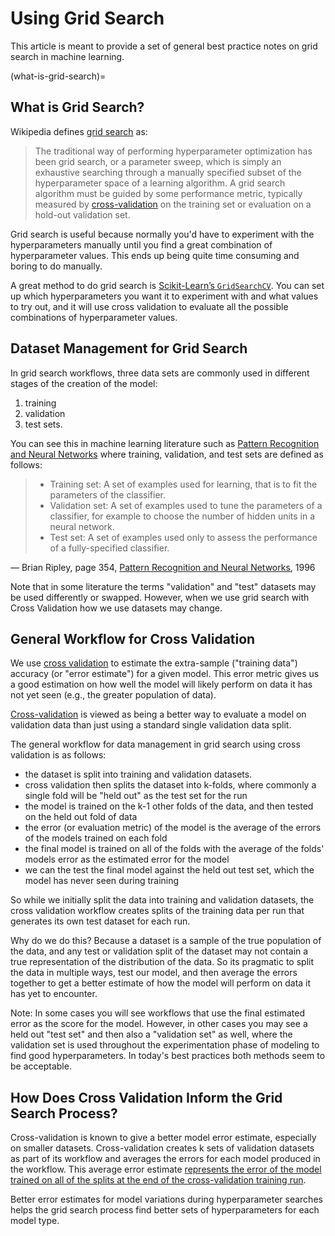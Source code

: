 # Using Grid Search

This article is meant to provide a set of general best practice notes on grid search in machine learning.

(what-is-grid-search)=
## What is Grid Search?

Wikipedia defines [grid search](https://en.wikipedia.org/wiki/Hyperparameter_optimization#Grid_search) as:

> The traditional way of performing hyperparameter optimization has been grid search, or a parameter sweep, which is simply an exhaustive searching through a manually specified subset of the hyperparameter space of a learning algorithm. A grid search algorithm must be guided by some performance metric, typically measured by [cross-validation](https://en.wikipedia.org/wiki/Cross-validation_(statistics)) on the training set or evaluation on a hold-out validation set.

Grid search is useful because normally you'd have to experiment with the hyperparameters manually until you find a great combination of hyperparameter values. 
This ends up being quite time consuming and boring to do manually.

A great method to do grid search is [Scikit-Learn’s `GridSearchCV`](https://scikit-learn.org/stable/modules/generated/sklearn.model_selection.GridSearchCV.html). You can set up which hyperparameters you want it to experiment with and what values to try out, and it will use cross validation to evaluate all the possible combinations of hyperparameter values.

## Dataset Management for Grid Search

In grid search workflows, three data sets are commonly used in different stages of the creation of the model: 

1. training
2. validation
3. test sets.

You can see this in machine learning literature such as [Pattern Recognition and Neural Networks](https://www.amazon.com/Pattern-Recognition-Neural-Networks-Ripley/dp/0521460867/ref=as_li_ss_tl?dchild=1&keywords=Pattern+Recognition+and+Neural+Networks&qid=1597365594&sr=8-3&linkCode=sl1&tag=inspiredalgor-20&linkId=2507606de5f6bab2d4dba3e797eac0e2&language=en_US) where training, validation, and test sets are defined as follows:

> * Training set: A set of examples used for learning, that is to fit the parameters of the classifier.
> * Validation set: A set of examples used to tune the parameters of a classifier, for example to choose the number of hidden units in a neural network.
> * Test set: A set of examples used only to assess the performance of a fully-specified classifier.

— Brian Ripley, page 354, [Pattern Recognition and Neural Networks](https://www.amazon.com/Pattern-Recognition-Neural-Networks-Ripley/dp/0521460867/ref=as_li_ss_tl?dchild=1&keywords=Pattern+Recognition+and+Neural+Networks&qid=1597365594&sr=8-3&linkCode=sl1&tag=inspiredalgor-20&linkId=2507606de5f6bab2d4dba3e797eac0e2&language=en_US), 1996


Note that in some literature the terms "validation" and "test" datasets may be used differently or swapped. However, when we use grid search with Cross Validation how we use datasets may change.

## General Workflow for Cross Validation

We use [cross validation](notes_on_using_kfold_cv.md) to estimate the extra-sample ("training data") accuracy (or "error estimate") for a given model. This error metric gives us a good estimation on how well the model will likely perform on data it has not yet seen (e.g., the greater population of data).

[Cross-validation](https://en.wikipedia.org/wiki/Cross-validation_(statistics)) is viewed as being a better way to evaluate a model on validation data than just using a standard single validation data split.

The general workflow for data management in grid search using cross validation is as follows:

* the dataset is split into training and validation datasets.
* cross validation then splits the dataset into k-folds, where commonly a single fold will be "held out" as the test set for the run
* the model is trained on the k-1 other folds of the data, and then tested on the held out fold of data
* the error (or evaluation metric) of the model is the average of the errors of the models trained on each fold
* the final model is trained on all of the folds with the average of the folds' models error as the estimated error for the model
* we can the test the final model against the held out test set, which the model has never seen during training

So while we initially split the data into training and validation datasets, the cross validation workflow creates splits of the training data per run that generates its own test dataset for each run. 

Why do we do this? Because a dataset is a sample of the true population of the data, and any test or validation split of the dataset may not contain a true representation of the distribution of the data. So its pragmatic to split the data in multiple ways, test our model, and then average the errors together to get a better estimate of how the model will perform on data it has yet to encounter.

Note: In some cases you will see workflows that use the final estimated error as the score for the model. However, in other cases you may see a held out "test set" and then also a "validation set" as well, where the validation set is used throughout the experimentation phase of modeling to find good hyperparameters. In today's best practices both methods seem to be acceptable.

## How Does Cross Validation Inform the Grid Search Process?

Cross-validation is known to give a better model error estimate, especially on smaller datasets. Cross-validation creates k sets of validation datasets as part of its workflow and averages the errors for each model produced in the workflow. This average error estimate [represents the error of the model trained on all of the splits at the end of the cross-validation training run](notes_on_using_kfold_cv.md).

Better error estimates for model variations during hyperparameter searches helps the grid search process find better sets of hyperparameters for each model type.

